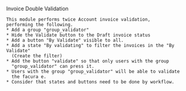 Invoice Double Validation

    This module performs twice Account invoice validation,
    performing the following.
    * Add a group "group_validator"
    * Hide the Validate button to the Draft invoice status
    * Add a button "By Validate" visible to all.
    * Add a state "By validating" to filter the invoices in the "By Validate"
      (Create the filter)
    * Add the button "validate" so that only users with the group
      "group_validator" can press it.
    * Users with the group "group_validator" will be able to validate
      the facura e.
    * Consider that states and buttons need to be done by workflow.

